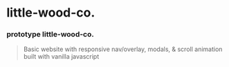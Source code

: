 # little-wood-co.

### prototype little-wood-co.

> Basic website with responsive nav/overlay, modals, & scroll animation built with vanilla javascript
